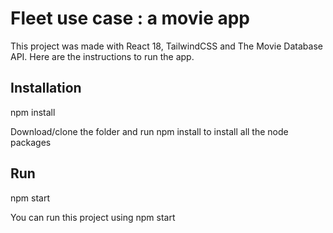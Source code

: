 # Fleet use case : a movie app

This project was made with React 18, TailwindCSS and The Movie Database API.
Here are the instructions to run the app.

## Installation
npm install

Download/clone the folder and run npm install to install all the node packages

## Run
npm start

You can run this project using npm start